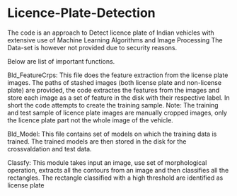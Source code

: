 # Licence-Plate-Detection
The code is an approach to Detect licence plate of Indian vehicles with extensive use of Machine Learning Algorithms and Image Processing
The Data-set is however not provided due to security reasons. 

Below are list of important functions.

Bld_FeatureCrps:
This file does the feature extraction from the license plate images. The paths of stashed images (both license plate and non-license plate) are provided, the code extractes the features from the images and store each image as a set of feature in the disk with their respective label. In short the code attempts to create the training sample.
Note: The training and test sample of licence plate images are manually cropped images, only the licence plate part not the whole image of the vehicle.

Bld_Model:
This file contains set of models on which the training data is trained. The trained models are then stored in the disk for the crossvaldation and test data.

Classfy:
This module takes input an image, use set of morphological operation, extracts all the contours from an image and then classifies all the rectangles. The rectangle classified with a high threshold are identified as license plate 

